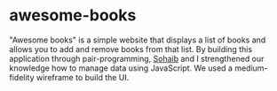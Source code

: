 # awesome-books
"Awesome books" is a simple website that displays a list of books and allows you to add and remove books from that list. By building this application through pair-programming, [Sohaib](https://github.com/sohaibya) and I strengthened our knowledge how to manage data using JavaScript. We used a medium-fidelity wireframe to build the UI.
